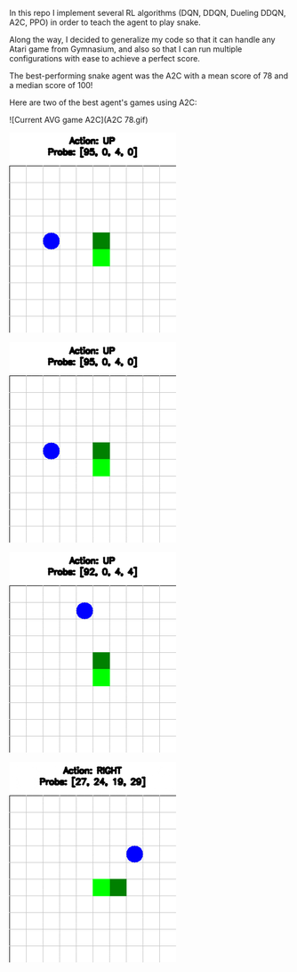 In this repo I implement several RL algorithms (DQN, DDQN, Dueling DDQN, A2C, PPO) in order to teach the agent to play snake.

Along the way, I decided to generalize my code so that it can handle any Atari game from Gymnasium, and also so that I can run multiple configurations with ease to achieve a perfect score.

The best-performing snake agent was the A2C with a mean score of 78 and a median score of 100!

Here are two of the best agent's games using A2C:

![Current AVG game A2C](A2C 78.gif)

![Current AVG game A2C loop](A2C78-ezgif.com-loop-count.gif)

![Current AVG game A2C opti](A2C78-ezgif.com-optimize.gif)

![Perfect score A2C](A2C_100.gif)

![Current Results Dueling DDQN](Score_Dueling_DDQN.gif)

